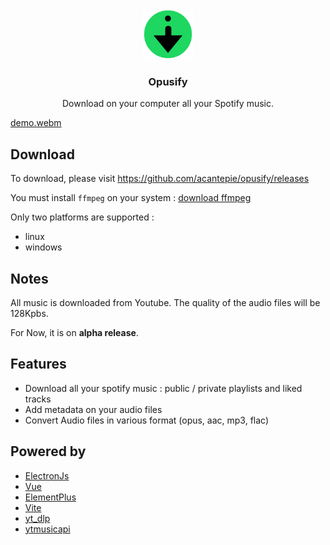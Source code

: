 <div align="center" style="border-bottom: none">
    <img src="./build/icon.png" width="80" height="80" alt="Opusify"/> 
    <h3>Opusify</h3>
    <p>Download on your computer all your Spotify music.</p>
</div>

[demo.webm](https://user-images.githubusercontent.com/12775815/204139325-97169df9-c081-4dfd-8069-9d7a23b863f6.webm)

## Download

To download, please visit https://github.com/acantepie/opusify/releases

You must install `ffmpeg` on your system : [download ffmpeg](https://ffmpeg.org/download.html)

Only two platforms are supported :
 - linux
 - windows

## Notes

All music is downloaded from Youtube. The quality of the audio files will be 128Kpbs.

For Now, it is on **alpha release**. 


## Features
- Download all your spotify music : public / private playlists and liked tracks
- Add metadata on your audio files
- Convert Audio files in various format (opus, aac, mp3, flac)


## Powered by

- [ElectronJs](https://www.electronjs.org/)
- [Vue](https://www.vuejs.org)
- [ElementPlus](https://element-plus.org/)
- [Vite](https://vitejs.dev/)
- [yt_dlp](https://github.com/yt-dlp/yt-dlp)
- [ytmusicapi](https://github.com/sigma67/ytmusicapi)
